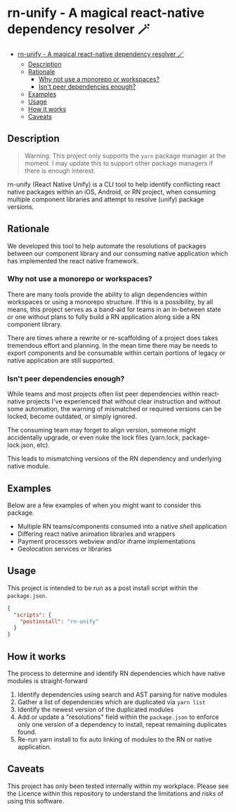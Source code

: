 # rn-unify - A magical react-native dependency resolver 🪄

<!--toc:start-->

- [rn-unify - A magical react-native dependency resolver 🪄](#rn-unify-a-magical-react-native-dependency-resolver-🪄wwww)
  - [Description](#description)
  - [Rationale](#rationale)
    - [Why not use a monorepo or workspaces?](#why-not-use-a-monorepo-or-workspaces)
    - [Isn't peer dependencies enough?](#isnt-peer-dependencies-enough)
  - [Examples](#examples)
  - [Usage](#usage)
  - [How it works](#how-it-works)
  - [Caveats](#caveats)
  <!--toc:end-->

## Description

> Warning: This project only supports the `yarn` package manager at the moment.
> I may update this to support other package managers if there is enough interest.

rn-unify (React Native Unify) is a CLI tool to help identify conflicting
react native packages within an iOS, Android, or RN project, when consuming
multiple component libraries and attempt to resolve (unify) package versions.

## Rationale

We developed this tool to help automate the resolutions of packages between
our component library and our consuming native application which has implemented
the react native framework.

### Why not use a monorepo or workspaces?

There are many tools provide the ability to align dependencies within workspaces
or using a monorepo structure. If this is a possibility, by all means, this project
serves as a band-aid for teams in an in-between state or one without plans to fully
build a RN application along side a RN component library.

There are times where a rewrite or re-scaffolding of a project does takes tremendous
effort and planning. In the mean time there may be needs to export components
and be consumable within certain portions of legacy or native application are still
supported.

### Isn't peer dependencies enough?

While teams and most projects often list peer dependencies within react-native projects
I've experienced that without clear instruction and without some automation,
the warning of mismatched or required versions can be locked, become outdated,
or simply ignored.

The consuming team may forget to align version, someone might accidentally upgrade,
or even nuke the lock files (yarn.lock, package-lock.json, etc).

This leads to mismatching versions of the RN dependency and underlying native module.

## Examples

Below are a few examples of when you might want to consider this package.

- Multiple RN teams/components consumed into a native _shell_ application
- Differing react native animation libraries and wrappers
- Payment processors webview and/or iframe implementations
- Geolocation services or libraries

## Usage

This project is intended to be run as a post install script
within the `package.json`.

```json
{
  "scripts": {
    "postinstall": "rn-unify"
  }
}
```

## How it works

The process to determine and identify RN dependencies which have native modules is straight-forward

1. Identify dependencies using search and AST parsing for native modules
1. Gather a list of dependencies which are duplicated via `yarn list`
1. Identify the newest version of the duplicated modules
1. Add or update a "resolutions" field within the `package.json` to enforce only
   one version of a dependency to install, repeat remaining duplicates found.
1. Re-run yarn install to fix auto linking of modules to the RN or native application.

## Caveats

This project has only been tested internally within my workplace. Please see the
Licence within this repository to understand the limitations and risks of using
this software.
